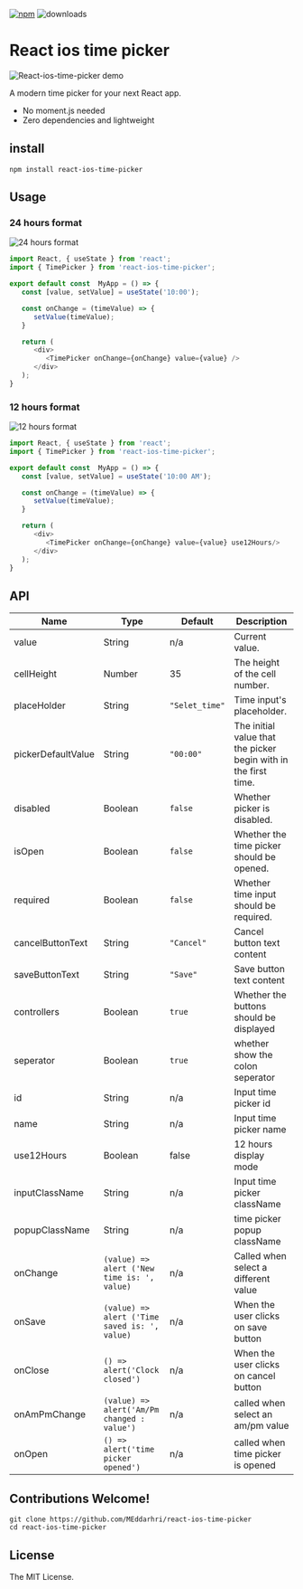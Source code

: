 [![npm](https://img.shields.io/npm/v/react-ios-time-picker)](https://www.npmjs.com/package/react-ios-time-picker) ![downloads](https://img.shields.io/npm/dt/react-ios-time-picker?color=blue&logo=npm&logoColor=blue)

# React ios time picker

![React-ios-time-picker demo](https://res.cloudinary.com/emdpro/image/upload/v1661245249/demo_bcmzme.gif)

A modern time picker for your next React app.

-  No moment.js needed
-  Zero dependencies and lightweight

## install

```
npm install react-ios-time-picker
```

## Usage

### 24 hours format

![24 hours format](https://res.cloudinary.com/emdpro/image/upload/v1661245289/24Hours_xbooc1.png)

```js
import React, { useState } from 'react';
import { TimePicker } from 'react-ios-time-picker';

export default const  MyApp = () => {
   const [value, setValue] = useState('10:00');

   const onChange = (timeValue) => {
      setValue(timeValue);
   }

   return (
      <div>
         <TimePicker onChange={onChange} value={value} />
      </div>
   );
}
```

### 12 hours format

![12 hours format](https://res.cloudinary.com/emdpro/image/upload/v1661245282/12Hours_tqf8gc.png)

```js
import React, { useState } from 'react';
import { TimePicker } from 'react-ios-time-picker';

export default const  MyApp = () => {
   const [value, setValue] = useState('10:00 AM');

   const onChange = (timeValue) => {
      setValue(timeValue);
   }

   return (
      <div>
         <TimePicker onChange={onChange} value={value} use12Hours/>
      </div>
   );
}
```

## API

| Name               | Type                                          | Default        | Description                                                     |
| ------------------ | --------------------------------------------- | -------------- | --------------------------------------------------------------- |
| value              | String                                        | n/a            | Current value.                                                  |
| cellHeight         | Number                                        | 35             | The height of the cell number.                                  |
| placeHolder        | String                                        | `"Selet_time"` | Time input's placeholder.                                       |
| pickerDefaultValue | String                                        | `"00:00"`      | The initial value that the picker begin with in the first time. |
| disabled           | Boolean                                       | `false`        | Whether picker is disabled.                                     |
| isOpen             | Boolean                                       | `false`        | Whether the time picker should be opened.                       |
| required           | Boolean                                       | `false`        | Whether time input should be required.                          |
| cancelButtonText   | String                                        | `"Cancel"`     | Cancel button text content                                      |
| saveButtonText     | String                                        | `"Save"`       | Save button text content                                        |
| controllers        | Boolean                                       | `true`         | Whether the buttons should be displayed                         |
| seperator          | Boolean                                       | `true`         | whether show the colon seperator                                |
| id                 | String                                        | n/a            | Input time picker id                                            |
| name               | String                                        | n/a            | Input time picker name                                          |
| use12Hours         | Boolean                                       | false          | 12 hours display mode                                           |
| inputClassName     | String                                        | n/a            | Input time picker className                                     |
| popupClassName     | String                                        | n/a            | time picker popup className                                     |
| onChange           | `(value) => alert ('New time is: ', value)`   | n/a            | Called when select a different value                            |
| onSave             | `(value) => alert ('Time saved is: ', value)` | n/a            | When the user clicks on save button                             |
| onClose            | `() => alert('Clock closed')`                 | n/a            | When the user clicks on cancel button                           |
| onAmPmChange       | `(value) => alert('Am/Pm changed : value')`   | n/a            | called when select an am/pm value                               |
| onOpen             | `() => alert('time picker opened')`           | n/a            | called when time picker is opened                               |

## Contributions Welcome!

```shell
git clone https://github.com/MEddarhri/react-ios-time-picker
cd react-ios-time-picker
```

## License

The MIT License.
